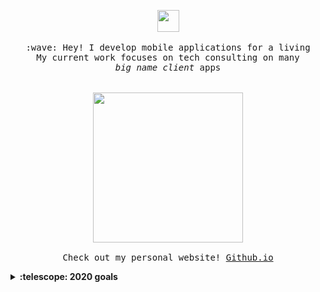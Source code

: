 <p align="center">
  <img src="https://media.giphy.com/media/VgAxPUEkd8ObmCLRp9/giphy.gif" width="35px">
  <br><br>
  <samp>
    :wave: Hey! I develop mobile applications for a living
    <br>My current work focuses on tech consulting on many
      <br><em>big name client</em> apps
    <br><br><br>
    <img src="https://media.giphy.com/media/d6WWh3Em7kWHu/giphy.gif" width="240px" align="center">
    <br><br>Check out my personal website! <a href="https://cmcgheit.github.io">Github.io</a>
  </samp>
</p>

<details>
  <summary><b>:telescope: 2020 goals</b></summary>
  Update all my current app store apps with SwiftUI, release some self taught resources I have been working on that helped me go from self taught programmer to developer with years of experience to the public.
</details>
